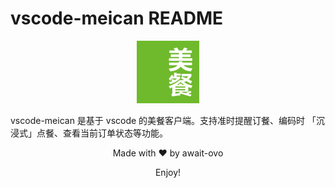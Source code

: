 # vscode-meican README

<p align="center">
 <img src="https://raw.githubusercontent.com/await-ovo/vscode-meican/main/images/meican.jpg" width="100" alt="meican Logo" />
</p>


vscode-meican 是基于 vscode 的美餐客户端。支持准时提醒订餐、编码时 「沉浸式」点餐、查看当前订单状态等功能。





<p align="center">Made with  ❤️ by await-ovo</p>

<p align="center">Enjoy!</p>

